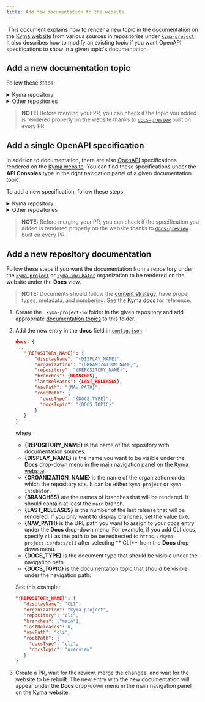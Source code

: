 ```yaml
---
title: Add new documentation to the website
---
```

​
This document explains how to render a new topic in the documentation on the [Kyma website](https://kyma-project.io) from various sources in repositories under [`kyma-project`](https://github.com/kyma-project). It also describes how to modify an existing topic if you want OpenAPI specifications to show in a given topic's documentation.  

## Add a new documentation topic

Follow these steps:

<div tabs name="documentation-topic" group="new-documentation">
  <details>
  <summary label="kyma-repository">
  Kyma repository
  </summary>

1. Create a pull request with `.md` files for the new documentation topic. Place the `.md` files under a new `docs` subfolder in the repository, such as `docs/serverless/`.

2. In the same PR, create a `.yaml` file under the [`templates`](https://github.com/kyma-project/kyma/tree/master/resources/core/charts/docs/charts/content-ui/templates) folder to add a [ClusterAssetGroup CR](https://kyma-project.io/docs/components/rafter/#custom-resource-cluster-asset-group) for your topic. For example, if you add a ClusterAssetGroup CR for the Serverless component, name it `docs-components-serverless-cag.yaml`. ​

   See the example definition:
    ​
   ```yaml
   apiVersion: rafter.kyma-project.io/v1beta1
   kind: ClusterAssetGroup
   metadata:
     labels:
       rafter.kyma-project.io/view-context: docs-ui
       rafter.kyma-project.io/group-name: components
       rafter.kyma-project.io/order: "11"
     name: serverless
   spec:
     displayName: "Serverless"
     description: "Overall documentation for Serverless"
     sources:
       - type: markdown
         name: docs
         mode: package
         url: https://github.com/{{ .Values.global.kymaOrgName }}/kyma/archive/{{ .Values.global.docs.clusterAssetGroupVersion }}.zip
         filter: /docs/serverless/
   ```

3. Adjust values for these fields:

- **rafter.kyma-project.io/order** defines the number of your topic on the list in the left navigation, such as `"11"`. To add it correctly, check in other `.yaml` files which number is assigned to the last documentation topic in the navigation on the website, and add a consecutive number to your component. If you decide to modify the existing topic order, change values for this parameter in all other `.yaml` files accordingly to avoid duplicates.
- **metadata.name** defines the CR name, such as `serverless`.
- **spec.displayname** defines the component name displayed on the website, such as `"Serverless"`.
- **spec.sources.filter** defines the location of the new topic's document sources, such as `/docs/serverless/`.

4. Merge the changes and wait until the website is rebuilt.

  </details>
  <details>
  <summary label="other-repositories">
  Other repositories
  </summary>

1. Create a pull request with `.md` files for the new documentation topic. Place the `.md` files under a new `docs` subfolder in the repository, such as `docs/commands/`.

2. In the same PR, create a `.yaml` file under the `.kyma-project-io` folder in the same repository to add a [ClusterAssetGroup CR](https://kyma-project.io/docs/components/rafter/#custom-resource-cluster-asset-group) for your topic. Use the `{topic-name}-cag.yaml` format for the file name.

   See the example definition:
    ​
   ```yaml
   apiVersion: rafter.kyma-project.io/v1beta1
   kind: ClusterAssetGroup
   metadata:
     labels:
       rafter.kyma-project.io/view-context: cli
       rafter.kyma-project.io/group-name: cli
       rafter.kyma-project.io/order: "2"
     name: commands
   spec:
     displayName: "Commands"
     description: "Overall documentation for Kyma CLI Commands"
     sources:
       - type: markdown
         name: docs
         mode: package
         filter: /docs/commands/
   ```

3. Adjust values for these fields:

- **rafter.kyma-project.io/order** defines the number of your topic on the list in the left navigation, such as `"2"`. To add it correctly, check in other `.yaml` files which number is assigned to the last documentation topic in the navigation on the website, and add a consecutive number to your component. If you decide to modify the existing topic order, change values for this parameter in all other `.yaml` files accordingly to avoid duplicates.
- **metadata.name** defines the CR name, such as `commands`.
- **spec.displayname** defines the component name displayed on the website, such as `"Commands"`.
- **spec.sources.filter** defines the location of the new topic's document sources, such as `/docs/commands/`.

4. Merge the changes and wait until the website is rebuilt.

  </details>
</div>

> **NOTE:** Before merging your PR, you can check if the topic you added is rendered properly on the website thanks to [`docs-preview`](#documentation-preview-documentation-preview) built on every PR.

## Add a single OpenAPI specification

In addition to documentation, there are also [OpenAPI](https://swagger.io/specification/) specifications rendered on the [Kyma website](https://kyma-project.io). You can find these specifications under the **API Consoles** type in the right navigation panel of a given documentation topic.

To add a new specification, follow these steps:

<div tabs name="openapi-specification" group="new-documentation">
  <details>
  <summary label="kyma-repository">
  Kyma repository
  </summary>

1. Go to the [`templates`](https://github.com/kyma-project/kyma/tree/master/resources/core/charts/docs/charts/content-ui/templates) folder and locate the ClusterAssetGroup CR that you want to modify.

2. Add a new source entry in the **sources** field:

   ``` yaml
   sources:
     ...
     - type: {SPECIFICATION_TYPE}
       name: {SPECIFICATION_NAME}
       mode: single
       url: {SPECIFICATION_URL}
   ```

   where:

   - **{SPECIFICATION_TYPE}** defines a type of a given specification. Currently, only [OpenAPI](https://swagger.io/specification/) specifications are supported and they are defined under the `openapi` type.
   - **{SPECIFICATION_NAME}** defines a unique identifier of a given specification. This field defines the URL on https://kyma-project.io/docs under which the specification is displayed. For example, if the specification is added in the `application-connector` ClusterAssetGroup CR with the `connectorapi` value in the **name** field, its URL is `https://kyma-project.io/docs/{VERSION_OF_DOCS}/components/application-connector/specifications/connectorapi/`.
   - **{SPECIFICATION_URL}** defines the location of the specification. It may contain directives with values defined in `values.yaml` files. For internal specifications defined in the [`kyma`](https://github.com/kyma-project/kyma) repository, it is recommended to use the directive with a Kyma version and the organization name, such as:

   ``` yaml
   url: https://raw.githubusercontent.com/{{ .Values.global.kymaOrgName }}/kyma/{{ .Values.global.docs.clusterAssetGroupsVersion }}/docs/application-connector/assets/connectorapi.yaml
   ```

   See the example:

   ``` yaml
   sources:
     ...
     - type: openapi
       name: connectorapi
       mode: single
       url: https://raw.githubusercontent.com/{{ .Values.global.kymaOrgName }}/kyma/{{ .Values.global.docs.clusterAssetGroupsVersion }}/docs/application-connector/assets/connectorapi.yaml
   ```

3. Merge the changes and wait until the website is rebuilt.

  </details>
  <details>
  <summary label="other-repositories">
  Other repositories
  </summary>

1. Go to the `.kyma-project-io` folder in the given repository and locate the ClusterAssetGroup CR that you want to modify.

2. Add a new source entry in the **sources** field:

   ``` yaml
   sources:
     ...
     - type: {SPECIFICATION_TYPE}
       name: {SPECIFICATION_NAME}
       mode: single
       url: {SPECIFICATION_URL}
   ```

   where:

   - **{SPECIFICATION_TYPE}** defines a type of a given specification. Currently, only [OpenAPI](https://swagger.io/specification/) specifications are supported and they are defined under the `openapi` type.
   - **{SPECIFICATION_NAME}** defines a unique identifier of a given specification. This field defines the URL on https://kyma-project.io/docs under which the specification is displayed. For example, if the specification is added in the `commands` ClusterAssetGroup CR with the `provision` value in the **name** field, its URL is `https://kyma-project.io/docs/{VERSION_OF_DOCS}/cli/commands/specifications/provision/`.
   - **{SPECIFICATION_URL}** defines the location of the specification. It may contain directives with values defined in `values.yaml` files:

   ``` yaml
   url: https://raw.githubusercontent.com/{{ .Values.global.kymaOrgName }}/cli/{VERSION_OF_DOCS}/docs/commands/assets/provision.yaml
   ```

   See the example:

   ``` yaml
   sources:
     ...
     - type: openapi
       name: connectorapi
       mode: single
       url: https://raw.githubusercontent.com/kyma-project/cli/{VERSION_OF_DOCS}/docs/commands/assets/provision.yaml
   ```

3. Merge the changes and wait until the website is rebuilt.

  </details>
</div>

> **NOTE:** Before merging your PR, you can check if the specification you added is rendered properly on the website thanks to [`docs-preview`](#documentation-preview-documentation-preview) built on every PR.

## Add a new repository documentation

Follow these steps if you want the documentation from a repository under the [`kyma-project`](https://github.com/orgs/kyma-project/) or [`kyma-incubator`](https://github.com/kyma-incubator`) organization to be rendered on the website under the **Docs** view.

> **NOTE:** Documents should follow the [content strategy](https://kyma-project.io/community/guidelines/content/#content-strategy-content-strategy-documentation-types), have proper types, metadata, and numbering. See the [Kyma docs](https://github.com/kyma-project/kyma/tree/master/docs/kyma) for reference.  

1. Create  the `.kyma-project-io` folder in the given repository and add appropriate [documentation topics](#add-new-documentation-to-the-website-add-new-documentation-to-the-website-add-a-new-documentation-topic) to this folder.

2. Add the new entry in the **docs** field in [`config.json`](https://github.com/kyma-project/website/blob/master/config.json):

   ```json
   docs: {
   ...
      "{REPOSITORY_NAME}": {
          "displayName": "{DISPLAY_NAME}",
          "organization": "{ORGANIZATION_NAME}",
          "repository": "{REPOSITORY_NAME}",
          "branches": {BRANCHES},
          "lastReleases": {LAST_RELEASES},
          "navPath": "{NAV_PATH}",
          "rootPath": {
            "docsType": "{DOCS_TYPE}",
            "docsTopic": "{DOCS_TOPIC}"
          }
      }
   }
   ```

   where:

   - **{REPOSITORY_NAME}** is the name of the repository with documentation sources.
   - **{DISPLAY_NAME}** is the name you want to be visible under the **Docs** drop-down menu in the main navigation panel on the [Kyma website](https://kyma-project.io).
   - **{ORGANIZATION_NAME}** is the name of the organization under which the repository sits. It can be either `kyma-project` or `kyma-incubator`.
   - **{BRANCHES}** are the names of branches that will be rendered. It should contain at least the `main` branch.
   - **{LAST_RELEASES}** is the number of the last release that will be rendered. If you only want to display branches, set the value to `0`.
   - **{NAV_PATH}** is the URL path you want to assign to your docs entry under the **Docs** drop-down menu. For example, if you add CLI docs, specify `cli` as the path to be be redirected to `https://kyma-project.io/docs/cli` after selecting ** CLI** from the **Docs** drop-down menu.
   - **{DOCS_TYPE}** is the document type that should be visible under the navigation path.
   - **{DOCS_TOPIC}** is the documentation topic that should be visible under the navigation path.

   See this example:

   ```json
   "{REPOSITORY_NAME}": {
      "displayName": "CLI",
      "organization": "kyma-project",
      "repository": "cli",
      "branches": ["main"],
      "lastReleases": 0,
      "navPath": "cli",
      "rootPath": {
        "docsType": "cli",
        "docsTopic": "overview"
      }
   }
   ```

3. Create a PR, wait for the review, merge the changes, and wait for the website to be rebuilt. The new entry with the new documentation will appear under the **Docs** drop-down menu in the main navigation panel on the [Kyma website](https://kyma-project.io).
